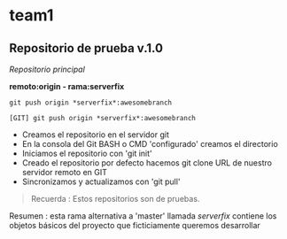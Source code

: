 # team1
## Repositorio de prueba v.1.0

*Repositorio principal*

**remoto:origin - rama:serverfix**

`git push origin *serverfix*:awesomebranch`

```[GIT] git push origin *serverfix*:awesomebranch```

* Creamos el repositorio en el servidor git
* En la consola del Git BASH o CMD 'configurado' creamos el directorio
* Iniciamos el repositorio con 'git init'
* Creado el repositorio por defecto hacemos git clone URL de nuestro servidor remoto en GIT
* Sincronizamos y actualizamos con 'git pull'

> Recuerda : Estos repositorios son de pruebas.

Resumen : esta rama alternativa a 'master' llamada *serverfix* contiene los objetos básicos
          del proyecto que ficticiamente queremos desarrollar

	 
